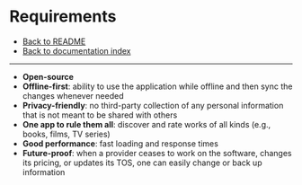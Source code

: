 # Requirements

- [Back to README](../../../README.md)
- [Back to documentation index](../../index.md)

---

- **Open-source**
- **Offline-first**: ability to use the application while offline and then sync the changes whenever needed
- **Privacy-friendly**: no third-party collection of any personal information that is not meant to be shared with others
- **One app to rule them all**: discover and rate works of all kinds (e.g., books, films, TV series)
- **Good performance**: fast loading and response times
- **Future-proof**: when a provider ceases to work on the software, changes its pricing, or updates its TOS, one can easily change or back up information
